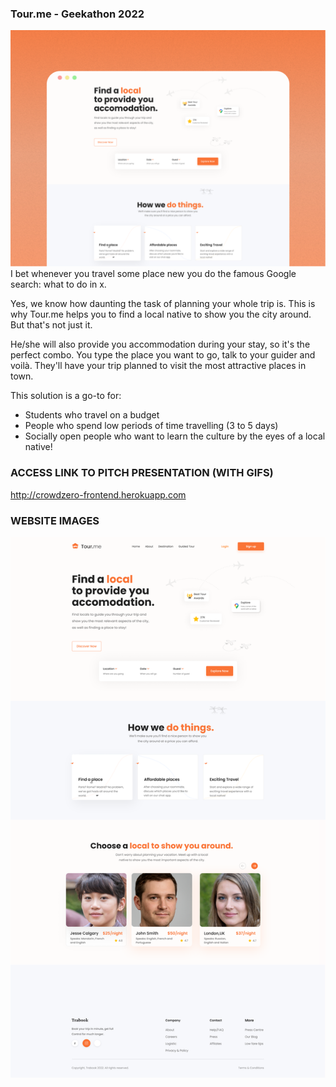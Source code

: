 ### Tour.me - Geekathon 2022
<img src="https://github.com/eduardaaragao/tour.me/blob/main/Prototype/Web%20Mockup.png"></img>
I bet whenever you travel some place new you do the famous Google search: what to do in x.

Yes, we know how daunting the task of planning your whole trip is. This is why Tour.me helps you to find a local native to show you the city around.
But that's not just it. 

He/she will also provide you accommodation during your stay, so it's the perfect combo. You type the place you want to go, talk to your guider
and voilà. They'll have your trip planned to visit the most attractive places in town.

This solution is a go-to for:

- Students who travel on a budget
- People who spend low periods of time travelling (3 to 5 days)
- Socially open people who want to learn the culture by the eyes of a local native!

### ACCESS LINK TO PITCH PRESENTATION (WITH GIFS)
http://crowdzero-frontend.herokuapp.com

### WEBSITE IMAGES
<img src="https://github.com/eduardaaragao/tour.me/blob/main/Prototype/Tour.me%20Landing%20Page.png"></img>
